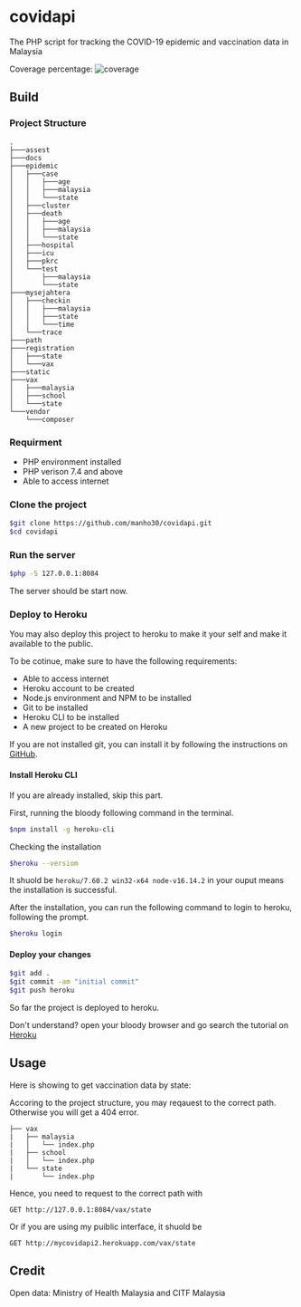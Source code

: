 # covidapi

The PHP script for tracking the COVID-19 epidemic and vaccination data in Malaysia

Coverage percentage: ![coverage](https://img.shields.io/badge/coverage-42%25-green)


## Build

### Project Structure
```
.
├───assest
├───docs
├───epidemic
│   ├───case
│   │   ├───age
│   │   ├───malaysia
│   │   └───state
│   ├───cluster
│   ├───death
│   │   ├───age
│   │   ├───malaysia
│   │   └───state
│   ├───hospital
│   ├───icu
│   ├───pkrc
│   └───test
│       ├───malaysia
│       └───state
├───mysejahtera
│   ├───checkin
│   │   ├───malaysia
│   │   ├───state
│   │   └───time
│   └───trace
├───path
├───registration
│   ├───state
│   └───vax
├───static
├───vax
│   ├───malaysia
│   ├───school
│   └───state
└───vendor
    └───composer
```

### Requirment
- PHP environment installed
- PHP verison 7.4 and above
- Able to access internet

### Clone the project

```bash
$git clone https://github.com/manho30/covidapi.git
$cd covidapi
```

### Run the server

``` bash
$php -S 127.0.0.1:8084
```
The server should be start now.


### Deploy to Heroku
You may also deploy this project to heroku to make it your self and make it available to the public.

To be cotinue, make sure to have the following requirements:
- Able to access internet
- Heroku account to be created
- Node.js environment and NPM to be installed
- Git to be installed
- Heroku CLI to be installed
- A new project to be created on Heroku



If you are not installed git, you can install it by following the instructions on [GitHub](https://help.github.com/en/articles/set-up-git-on-windows-mac-and-linux-with-git-for-windows).


#### Install Heroku CLI
If you are already installed, skip this part.

First, running the bloody following command in the terminal.

```bash
$npm install -g heroku-cli
```

Checking the installation

```bash
$heroku --versiom
```
It shuold be `heroku/7.60.2 win32-x64 node-v16.14.2` in your ouput means the installation is successful.


After the installation, you can run the following command to login to heroku, following the prompt.


```bash
$heroku login
```


#### Deploy your changes

``` bash
$git add .
$git commit -am "initial commit"
$git push heroku
```
So far the project is deployed to heroku.

Don't understand?
open your bloody browser and go search the tutorial on [Heroku](https://devcenter.heroku.com/articles/getting-started-with-nodejs)



## Usage

Here is showing to get vaccination data by state:



Accoring to the project structure, you may reqauest to the correct path. Otherwise you will get a 404 error.

``` text
├── vax
|   ├── malaysia
|   │   └── index.php
|   ├── school
|   │   └── index.php
|   └── state
|       └── index.php
```
Hence, you need to request to the correct path with 
``` http
GET http://127.0.0.1:8084/vax/state
```



Or if you are using my puiblic interface, it shuold be
``` http
GET http://mycovidapi2.herokuapp.com/vax/state
```

## Credit
Open data: Ministry of Health Malaysia and CITF Malaysia
